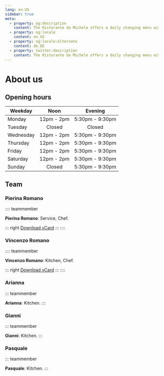 ```yaml
---
lang: en-US
sidebar: true
meta:
  - property: og:description
    content: The Ristorante da Michele offers a daily changing menu with fresh fish and meat dishes as well as the usual Italian classics.
  - property: og:locale
    content: en_US
  - property: og:locale:alternate
    content: de_DE
  - property: twitter:description
    content: The Ristorante da Michele offers a daily changing menu with fresh fish and meat dishes as well as the usual Italian classics.
---
```


# About us

## Opening hours

| Weekday   | Noon                                                                   | Evening                                                                     |
| --------- |:----------------------------------------------------------------------:|:---------------------------------------------------------------------------:|
| Monday    | <time datetime="12:00">12pm</time> - <time datetime="14:00">2pm</time> | <time datetime="17:30">5:30pm</time> - <time datetime="21:30">9:30pm</time> |
| Tuesday   | Closed                                                                 | Closed                                                                      |
| Wednesday | <time datetime="12:00">12pm</time> - <time datetime="14:00">2pm</time> | <time datetime="17:30">5:30pm</time> - <time datetime="21:30">9:30pm</time> |
| Thursday  | <time datetime="12:00">12pm</time> - <time datetime="14:00">2pm</time> | <time datetime="17:30">5:30pm</time> - <time datetime="21:30">9:30pm</time> |
| Friday    | <time datetime="12:00">12pm</time> - <time datetime="14:00">2pm</time> | <time datetime="17:30">5:30pm</time> - <time datetime="21:30">9:30pm</time> |
| Saturday  | <time datetime="12:00">12pm</time> - <time datetime="14:00">2pm</time> | <time datetime="17:30">5:30pm</time> - <time datetime="21:30">9:30pm</time> |
| Sunday    | Closed                                                                 | <time datetime="17:30">5:30pm</time> - <time datetime="21:30">9:30pm</time> |

## Team

### Pierina Romano

:::: teammember
<TeamPierina/>

**Pierina Romano**: Service, Chef.

::: right
[Download vCard](../vcards/Pierina_Romano.vcf)
:::
::::

### Vincenzo Romano

:::: teammember
<TeamVincenzo/>

**Vincenzo Romano**: Kitchen, Chef.

::: right
[Download vCard](../vcards/Vincenzo_Romano.vcf)
:::
::::

### Arianna

::: teammember
<TeamArianna/>

**Arianna**: Kitchen.
:::

### Gianni

::: teammember
<TeamGianni/>

**Gianni**: Kitchen.
:::

### Pasquale

::: teammember
<TeamPasquale/>

**Pasquale**: Kitchen.
:::
